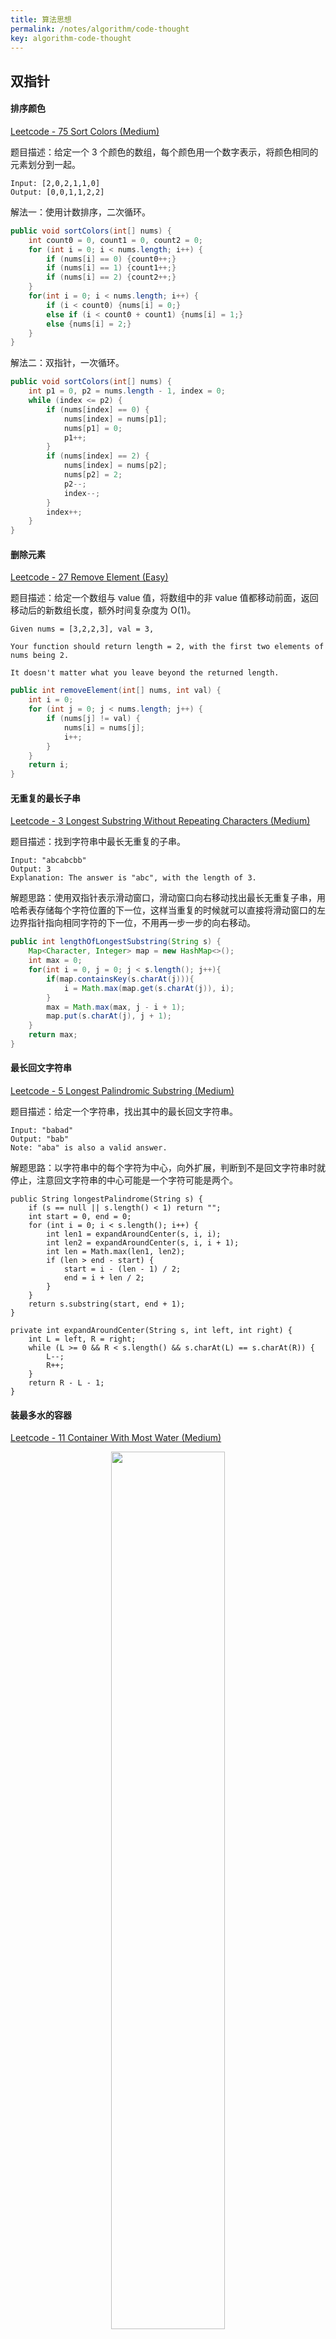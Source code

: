 ```yaml
---
title: 算法思想
permalink: /notes/algorithm/code-thought
key: algorithm-code-thought
---
```


## 双指针

#### 排序颜色

[Leetcode - 75 Sort Colors (Medium)](https://leetcode.com/problems/sort-colors/)

题目描述：给定一个 3 个颜色的数组，每个颜色用一个数字表示，将颜色相同的元素划分到一起。

```
Input: [2,0,2,1,1,0]
Output: [0,0,1,1,2,2]
```
解法一：使用计数排序，二次循环。

```java
public void sortColors(int[] nums) {
    int count0 = 0, count1 = 0, count2 = 0;
    for (int i = 0; i < nums.length; i++) {
        if (nums[i] == 0) {count0++;}
        if (nums[i] == 1) {count1++;}
        if (nums[i] == 2) {count2++;}
    }
    for(int i = 0; i < nums.length; i++) {
        if (i < count0) {nums[i] = 0;}
        else if (i < count0 + count1) {nums[i] = 1;}
        else {nums[i] = 2;}
    }
}
```

解法二：双指针，一次循环。
```java
public void sortColors(int[] nums) {
    int p1 = 0, p2 = nums.length - 1, index = 0;
    while (index <= p2) {
        if (nums[index] == 0) {
            nums[index] = nums[p1];
            nums[p1] = 0;
            p1++;
        }
        if (nums[index] == 2) {
            nums[index] = nums[p2];
            nums[p2] = 2;
            p2--;
            index--;
        }
        index++;
    }
}
```

#### 删除元素

[Leetcode - 27 Remove Element (Easy)](https://leetcode.com/problems/remove-element/)

题目描述：给定一个数组与 value 值，将数组中的非 value 值都移动前面，返回移动后的新数组长度，额外时间复杂度为 O(1)。

```
Given nums = [3,2,2,3], val = 3,

Your function should return length = 2, with the first two elements of nums being 2.

It doesn't matter what you leave beyond the returned length.
```

```java
public int removeElement(int[] nums, int val) {
    int i = 0;
    for (int j = 0; j < nums.length; j++) {
        if (nums[j] != val) {
            nums[i] = nums[j];
            i++;
        }
    }
    return i;
}
```

#### 无重复的最长子串

[Leetcode - 3 Longest Substring Without Repeating Characters (Medium)](https://leetcode.com/problems/longest-substring-without-repeating-characters/)

题目描述：找到字符串中最长无重复的子串。

```
Input: "abcabcbb"
Output: 3 
Explanation: The answer is "abc", with the length of 3. 
```
解题思路：使用双指针表示滑动窗口，滑动窗口向右移动找出最长无重复子串，用哈希表存储每个字符位置的下一位，这样当重复的时候就可以直接将滑动窗口的左边界指针指向相同字符的下一位，不用再一步一步的向右移动。

```java
public int lengthOfLongestSubstring(String s) {
    Map<Character, Integer> map = new HashMap<>();
    int max = 0;
    for(int i = 0, j = 0; j < s.length(); j++){
        if(map.containsKey(s.charAt(j))){
            i = Math.max(map.get(s.charAt(j)), i);
        }
        max = Math.max(max, j - i + 1);
        map.put(s.charAt(j), j + 1);
    }
    return max;
}
```

#### 最长回文字符串

[Leetcode - 5 Longest Palindromic Substring (Medium)](https://leetcode.com/problems/longest-palindromic-substring/)

题目描述：给定一个字符串，找出其中的最长回文字符串。

```
Input: "babad"
Output: "bab"
Note: "aba" is also a valid answer.
```

解题思路：以字符串中的每个字符为中心，向外扩展，判断到不是回文字符串时就停止，注意回文字符串的中心可能是一个字符可能是两个。

```
public String longestPalindrome(String s) {
    if (s == null || s.length() < 1) return "";
    int start = 0, end = 0;
    for (int i = 0; i < s.length(); i++) {
        int len1 = expandAroundCenter(s, i, i);
        int len2 = expandAroundCenter(s, i, i + 1);
        int len = Math.max(len1, len2);
        if (len > end - start) {
            start = i - (len - 1) / 2;
            end = i + len / 2;
        }
    }
    return s.substring(start, end + 1);
}

private int expandAroundCenter(String s, int left, int right) {
    int L = left, R = right;
    while (L >= 0 && R < s.length() && s.charAt(L) == s.charAt(R)) {
        L--;
        R++;
    }
    return R - L - 1;
}
```

#### 装最多水的容器

[Leetcode - 11 Container With Most Water (Medium)](https://leetcode.com/problems/container-with-most-water/)

<div align="center">  <img src="/img/algorithm_code_thought_1.png" width="60%"/> </div><br>

```
Input: [1,8,6,2,5,4,8,3,7]
Output: 49
```

解题思路：使用双指针从两边向中间移动，双指针从左右向中间移动，高度小的往中间移动。

```java
public int maxArea(int[] height) {
    int maxarea = 0, l = 0, r = height.length - 1;
    while (l < r) {
        maxarea = Math.max(maxarea, Math.min(height[l], height[r]) * (r - l));
        if (height[l] < height[r])
            l++;
        else
            r--;
    }
    return maxarea;
}
```

#### 三数之和

[Leetcode - 15 3Sum (Medium)](https://leetcode.com/problems/3sum/)

题目描述：找出数组中和为 0 的三元组，三元组不能重复。

```
Given array nums = [-1, 0, 1, 2, -1, -4],

A solution set is:
[
  [-1, 0, 1],
  [-1, -1, 2]
]
```

解题思路：先将数组排序，之后使用双指针的思想遍历所有可能的情况。

```java
public List<List<Integer>> threeSum(int[] nums) {
    Arrays.sort(nums);
    List<List<Integer>> ans = new ArrayList<>();
    for(int i = 0; i < nums.length - 2; i++){
        if(i == 0 || (i > 0 && nums[i] != nums[i - 1])){
            int l = i + 1, r = nums.length - 1, sum = 0 - nums[i];
            while(l < r){
                if(nums[l] + nums[r] == sum){
                    ans.add(Arrays.asList(nums[i], nums[l], nums[r]));
                    while(l < r && nums[l] == nums[l + 1]) l++;
                    while(l < r && nums[r] == nums[r - 1]) r--;
                    l++; r--;
                }else if(nums[l] + nums[r] < sum){
                    l++;
                }else{
                    r--;
                }
            }
        }
    }
    return ans;
}
```

#### 删除链表的倒数第 n 个结点

[Leetcode - 19 Remove Nth Node From End of List (Medium)](https://leetcode.com/problems/remove-nth-node-from-end-of-list/)

```
Given linked list: 1->2->3->4->5, and n = 2.

After removing the second node from the end, the linked list becomes 1->2->3->5.
```

```java
public ListNode removeNthFromEnd(ListNode head, int n) {
    ListNode dummyHead = new ListNode(0);
    dummyHead.next = head;
    ListNode cur = dummyHead;
    ListNode first = cur;
    while(n-- >= 0){
        first = first.next;
    }
    while(first != null){
        first = first.next;
        cur = cur.next;
    }
    cur.next = cur.next.next;
    return dummyHead.next;
}
```



#### 找到链表环的第一个节点

[Leetcode - 142 Linked List Cycle II (Medium)](https://leetcode.com/problems/linked-list-cycle-ii/) 

解题思路：假设链表头是 X，环的第一个节点是 Y，slow 和 fast 第一次的交点是 Z。各段的长度分别是 a,b,c。slow 每次向前走一个节点，fast 每次向前走两个结点，第一次相遇时 slow 走过的距离为 a+b，fast 走过的距离为 a+b+c+b，因为 fast 的速度是 slow 的两倍，所以 fast 走的距离是 slow 的两倍，由 2(a+b) = a+b+c+b 可得 a = c。这时，让两个指针分别从 X 和 Z 开始走，每次都走一步，那么正好会在 Y 相遇，也就是环的第一个节点。

<div align="center">  <img src="/img/leetcode-142.png" width="70%"/> </div><br>

```java
public ListNode detectCycle(ListNode head) {
    if(head == null || head.next == null) return null;
    ListNode slow = head.next;
    ListNode fast = head.next.next;
    while(slow != fast){
        if(fast == null || fast.next == null || fast.next.next == null) return null;
        slow = slow.next;
        fast = fast.next.next;
    }
    slow = head;
    while(slow != fast){
        fast = fast.next;
        slow = slow.next;
    }
    return slow;
}
```

## 排序

#### 合并间隔

[Leetcode - 56 Merge Intervals (Medium)](https://leetcode.com/problems/merge-intervals/)

题目描述：给定一个间隔（Interval）序列，合并重叠的部分。

```
Input: [[1,3],[2,6],[8,10],[15,18]]
Output: [[1,6],[8,10],[15,18]]
Explanation: Since intervals [1,3] and [2,6] overlaps, merge them into [1,6].
```

解题思路：重写比较器。

```java
private class IntervalComparator implements Comparator<Interval>{
    @Override
    public int compare(Interval a, Interval b){
        return a.start < b.start ? -1 : a.start == b.start ? 0 : 1;
    }
}
public List<Interval> merge(List<Interval> intervals) {
    Collections.sort(intervals, new IntervalComparator());
    LinkedList<Interval> merged = new LinkedList<Interval>();
    for(Interval interval : intervals){
        if(merged.isEmpty() || merged.getLast().end < interval.start){
            merged.add(interval);
        }else{
            merged.getLast().end = Math.max(merged.getLast().end, interval.end);
        }
    }
    return merged;
}
```

## 搜索

### 回溯

#### 组合数之和

[Leetcode - 39 Combination Sum (Medium)](https://leetcode.com/problems/combination-sum/)

题目描述：给定一无重复的候选序列和一个 target 值，找出序列中所有能组成和为 target 的组合。可以从候选序列中重复使用同一个元素。假设所有元素均为正数，返回结果中不能出现相同的组合。

```
Input: candidates = [2,3,6,7], target = 7,
A solution set is:
[
  [7],
  [2,2,3]
]
```

```java
public List<List<Integer>> combinationSum(int[] nums, int target) {
    Arrays.sort(nums);
    List<List<Integer>> ans = new ArrayList();
    backtrack(ans, new ArrayList<Integer>(), nums, 0, target);
    return ans;
}
public void backtrack(List<List<Integer>> ans, List<Integer> oneAns, int[] nums, int start, int remain){
    if(remain < 0) return;
    if(remain == 0){
        ans.add(new ArrayList<>(oneAns));
    }else{
        for(int i = start; i < nums.length; i++){
            oneAns.add(nums[i]);
            // i 可以重用相同的元素
            backtrack(ans, oneAns, nums, i, remain - nums[i]);
            oneAns.remove(oneAns.size() - 1);
        }
    }
}
```

#### 电话号码的字母组合

[Leetcode - 17 Letter Combinations of a Phone Number (Medium)](https://leetcode.com/problems/letter-combinations-of-a-phone-number/)

题目描述：输出数字键盘 9 宫格可能的所有字母组合。


<div align="center">  <img src="/img/algorithm_code_thought_2.png" width="30%"/> </div><br>

```
Input: "23"
Output: ["ad", "ae", "af", "bd", "be", "bf", "cd", "ce", "cf"].
```

解题思路：用 Map 存储数字对应的字母，回溯遍历所有情况。

```java
Map<Character,String> map = new HashMap<Character, String>(){{
    put('2',"abc");put('3',"def");put('4',"ghi");
    put('5',"jkl");put('6',"mno");put('7',"pqrs");
    put('8',"tuv");put('9',"wxyz");
}};
List<String> ans = new ArrayList<String>();
public List<String> letterCombinations(String digits) {
    if(digits.length() == 0) return ans;
    backtrack("",digits);
    return ans;
}
public void backtrack(String combination, String nextDigits) {
    if(nextDigits.length() == 0){
        ans.add(combination);
        return;
    }
    Character cur = nextDigits.charAt(0);
    String curString = map.get(cur);
    for(int i = 0; i < curString.length(); i++){
        backtrack(combination + curString.charAt(i), nextDigits.substring(1));
    }
}
```

#### 子集

[Leetcode - 78 Subsets (Medium)](https://leetcode.com/problems/subsets/)

题目描述：给定一个整数数组，找出所有的子集。

```
Input: nums = [1,2,3]
Output:
[
  [3],
  [1],
  [2],
  [1,2,3],
  [1,3],
  [2,3],
  [1,2],
  []
]
```

```java
public List<List<Integer>> subsets(int[] nums) {
    List<List<Integer>> list = new ArrayList<>();
    backtrack(list, new ArrayList<>(), nums, 0);
    return list;
}
private void backtrack(List<List<Integer>> list , List<Integer> tempList, int [] nums, int start){
    list.add(new ArrayList<>(tempList));
    for(int i = start; i < nums.length; i++){
        tempList.add(nums[i]);
        backtrack(list, tempList, nums, i + 1);
        tempList.remove(tempList.size() - 1);
    }
}
```

#### 单词搜索

[Leetcode - 79 Word Search (Medium)](https://leetcode.com/problems/word-search/)

题目描述：从一个由字母组成的二维数组中，搜索一个字符串。

```
board =
[
  ['A','B','C','E'],
  ['S','F','C','S'],
  ['A','D','E','E']
]

Given word = "ABCCED", return true.
Given word = "SEE", return true.
Given word = "ABCB", return false.
```
```java
public boolean exist(char[][] board, String word) {
    for(int i = 0; i < board.length; i++){
        for(int j = 0; j < board[0].length; j++){
            if(board[i][j] == word.charAt(0)){
                if(backtrack(board, word, 0, i, j)) return true;
            }
        }
    }
    return false;
}
public boolean backtrack(char[][] board, String word, int index, int x, int y){
    if(index == word.length()){
        return true;
    }
    if(x < 0 || y < 0 || x >= board.length || y >= board[0].length) return false;
    if(board[x][y] != word.charAt(index)) return false;
    char c = board[x][y];
    board[x][y] = '*';
    boolean flag =  backtrack(board, word, index + 1, x, y + 1)
                ||  backtrack(board, word, index + 1, x, y - 1)
                ||  backtrack(board, word, index + 1, x + 1, y)
                ||  backtrack(board, word, index + 1, x - 1, y);
    
    board[x][y] = c;
    return flag;
}
```

#### 生成括号

[Leetcode - 22 Generate Parentheses (Medium)](https://leetcode.com/problems/generate-parentheses/)

题目描述：给定整数 n，生成包含 n 个括号合法字符串的所有组合。

```
[
  "((()))",
  "(()())",
  "(())()",
  "()(())",
  "()()()"
]
```
解题思路：结合合法括号的特性。

```java
public List<String> generateParenthesis(int n) {
    List<String> ansList = new ArrayList<String>();
    backtrack(ansList, "", 0, 0, n);
    return ansList;
}

public void backtrack(List<String> ansList, String curString, int openCount, int closeCount, int max){
    if(curString.length() == 2 * max){
        ansList.add(curString);
        return;
    }
    if(openCount < max){
        backtrack(ansList, curString + '(', openCount + 1, closeCount, max);
    }
    if(closeCount < openCount){
        backtrack(ansList, curString + ')', openCount, closeCount + 1, max);
    }
} 
```

## 贪心

#### 连续子数组的最大和

[Leetcode - 53 Maximum Subarray (Easy)](https://leetcode.com/problems/maximum-subarray/)
```
Input: [-2,1,-3,4,-1,2,1,-5,4],
Output: 6
Explanation: [4,-1,2,1] has the largest sum = 6.
```

解题思路：如果之前的序列和是负数，那就可以直接舍去。

```java
public int maxSubArray(int[] nums) {
    if (nums == null || nums.length == 0) {
        return 0;
    }
    int preSum = nums[0];
    int maxSum = preSum;
    for (int i = 1; i < nums.length; i++) {
        preSum = preSum > 0 ? preSum + nums[i] : nums[i];
        maxSum = Math.max(maxSum, preSum);
    }
    return maxSum;
}
```

#### 跳跃游戏

[Leetcode - 55 Jump Game (Medium)](https://leetcode.com/problems/jump-game/)

题目描述：给定一个非负的整数数组，元素中每个值代表最多能往后跳几步，判断从数组开始的地方能不能跳到数组的最后。

```
Input: [2,3,1,1,4]
Output: true
Explanation: Jump 1 step from index 0 to 1, then 3 steps to the last index.
```

解题思路：强烈推荐去看一下 Leetcode 上的题解，这道题的题解写的特别特别棒，从回溯一步一步的优化到贪心，总之一定要看！代码很简单，看一下就应该就能明白，主要是思维的转变，锻炼思维。

```java
public boolean canJump(int[] nums) {
    int lastPos = nums.length - 1;
    for(int i = nums.length - 1; i >= 0; i--){
        if(i + nums[i] >= lastPos)
            lastPos = i;
    }
    return lastPos == 0;
}
```

## 动态规划

#### 最小路径和

[Leetcode - 64 Minimum Path Sum](https://leetcode.com/problems/minimum-path-sum/)

题目描述：给定一个 m × n 的非负矩阵，计算出从左上角到右下角的最少花费，只能向下或向右移动。

```
Input:
[
  [1,3,1],
  [1,5,1],
  [4,2,1]
]
Output: 7
Explanation: Because the path 1→3→1→1→1 minimizes the sum.
```

解题思路：典型动态规划。

$dp[i][j] = min(dp[i-1][j] + dp[i][j-1]) = dp[i][j]$

```java
public int minPathSum(int[][] grid) {
    int[][] dp = grid.clone();
    for(int i = 1; i < grid.length; i++){
        dp[i][0] += dp[i-1][0];
    }
    for(int j = 1; j < grid[0].length; j++){
        dp[0][j] += dp[0][j-1];
    }
    for(int i = 1; i < dp.length; i++){
        for(int j = 1; j < grid[0].length; j++){
            dp[i][j] = Math.min(dp[i][j] + grid[i - 1][j],dp[i][j] + grid[i][j - 1]);
        }
    }
    return dp[dp.length - 1][dp[0].length - 1];
}
```





#### 最大子序列乘积

[Leetcode - 152 Maximum Product Subarray (Medium)](https://leetcode.com/problems/maximum-product-subarray/)

```
Input: [2,3,-2,4]
Output: 6
Explanation: [2,3] has the largest product 6.
```

解题思路：记录最大值与最小值。

```java
public int maxProduct(int[] nums) {
    if(nums.length == 0) return 0;
    int maxPre = nums[0];
    int minPre = nums[0];
    int max, min;
    int maxSoFar = nums[0];
    for(int i = 1; i < nums.length; i++){
        max = Math.max(Math.max(maxPre * nums[i], minPre * nums[i]), nums[i]);
        min = Math.min(Math.min(maxPre * nums[i], minPre * nums[i]), nums[i]);
        maxSoFar = Math.max(max, maxSoFar);
        maxPre = max;
        minPre = min;
    }
    return maxSoFar;
}
```

## 二分查找

#### 旋转有序数组的搜索

[Leetcode - 33 Search in Rotated Sorted Array (Medium)](https://leetcode.com/problems/search-in-rotated-sorted-array/)

题目描述：给定一个旋转的有序数组，例如有序数组  [0,1,2,4,5,6,7] 经一次旋转后可得 [4,5,6,7,0,1,2] ，再给定一个 target 值，返回 target 值在数组中的下标，如果不在返回 -1，假设数组中无重复元素，时间复杂度要求为 O(logn)。

```
Input: nums = [4,5,6,7,0,1,2], target = 0
Output: 4
```

解题思路：题目要求时间复杂度是 O(logn) ，那就告诉我们要用二分搜索了，但是二分搜索是基于有序序列的，但是给出的数组经过一次旋转之后就不再是有序的了，这时就要添加额外的判断条件。

```java
public int search(int[] A, int target) {
    if(A.length == 0 || A == null) return -1;
    int lo = 0;
    int hi = A.length - 1;
    while (lo < hi) {
        int mid = (lo + hi) / 2;
        if (A[mid] == target) return mid;
        // 一定有一边是有序的
        if (A[lo] <= A[mid]) {
            // 如果不再有序的那一边，就一定在另外一边
            if (target >= A[lo] && target < A[mid]) {
                hi = mid - 1;
            } else {
                lo = mid + 1;
            }
        } else {
            if (target > A[mid] && target <= A[hi]) {
                lo = mid + 1;
            } else {
                hi = mid - 1;
            }
        }
    }
    return A[lo] == target ? lo : -1;
}
```

#### 找到有序序列的指定区间

[Leetcode - 34 Find First and Last Position of Element in Sorted Array (Medium)](https://leetcode.com/problems/find-first-and-last-position-of-element-in-sorted-array/)

题目描述：给定一个有序序列与一个 target 值，求出 target 在有序序列中的区间，时间复杂度要求为 O(logn)，若没有 target 值，则返回 [-1, -1]。

```
Input: nums = [5,7,7,8,8,10], target = 8
Output: [3,4]
```

解题思路：时间复杂度 O(logn)，依旧是二分法，经典的二分法只需找到一个元素，本题需要对二分法进行改进，分两次查找，第一次找到左区间的位置，第二次找到右区间的位置。

```java
public int[] searchRange(int[] nums, int target) {
    if(nums.length == 0) return new int[]{-1, -1};
    int[] ans = new int[]{-1, -1};
    int l = 0, r = nums.length - 1;
    // 左闭区间
    while(l < r){
        int mid = (l + r)/2;
        if(target <= nums[mid]){
            r = mid;
        }else{
            l = mid + 1;
        }
    }
    if(nums[l] != target) return ans;
    ans[0] = l;
    // 右闭区间
    r = nums.length - 1;
    while(l < r){
        int mid = (l + r)/2 + 1;
        if(target >= nums[mid]){
            l = mid;
        }else{
            r = mid - 1;
        }
    }
    ans[1] = r;
    return ans;
}
```


## 数学

### 全排列

#### 全排列
[Leetcode - 46 Permutations (Medium)](https://leetcode.com/problems/permutations/)

题目描述: 给定无重复的整数序列，返回所有全排列的可能。

```
Input: [1,2,3]
Output:
[
  [1,2,3],
  [1,3,2],
  [2,1,3],
  [2,3,1],
  [3,1,2],
  [3,2,1]
]
```

解题思路：回溯找出所有的可能，这里使用 List 存放了当前剩下的元素，也可以直接使用数组，遍历所有的可能，筛选出结果 List 中重复的排列（由于本题中不存在重复元素，所有不会出现重复的排列）。

```java
public List<List<Integer>> permute(int[] nums) {
    List<List<Integer>> ansList = new ArrayList<>();
    List<Integer> numList = new ArrayList<>();
    for(int i : nums){
        numList.add(i);
    }
    backtrack(ansList, new ArrayList<>(), numList);
    return ansList;
}
public void backtrack(List<List<Integer>> ansList, List<Integer> oneAns, List<Integer> nums){
    if(nums.size() == 0){
        ansList.add(new ArrayList<Integer>(oneAns));
        return;
    }
    for(int i = 0; i <= nums.size() -1 ; i++){
        oneAns.add(nums.get(i));
        nums.remove(i);
        backtrack(ansList, oneAns, nums);
        nums.add(i, oneAns.get(oneAns.size() - 1));
        oneAns.remove(oneAns.size() - 1);
    }
}
```

#### 下一种全排列

[Leetcode - 31 Next Permutation (Medium)](https://leetcode.com/problems/next-permutation/)

题目描述：给定一个整型数组，输出该整型数组的下一种全排列，如果是最后一种，则输出第一种全排列，要求只能使用常数的额外空间。

```
1,2,3 → 1,3,2
3,2,1 → 1,2,3
1,1,5 → 1,5,1
```

计算全排列的方式有三种：

1. 递归实现 ：从第一个数字起每个数分别于它后面的数字交换。
2. 去掉重复的递归实现：从第一个数字起每个数分别于它后面非重复的数字交换。
3. 非递归实现：不断的计算下一种的排列方式。

那么如果计算下一种全排列呢？

以序列 158476531 为例，首先从后向前找到第一个相邻的递增序列，47 满足要求，将第一个数字 4 作为替换数，记录其下标位置，之后，再从后面的序列中找到一个比替换数 4 大的最小数，5 满足要求，将 4 与 5 交换，得到序列 158576431 ，最后将替换数下标后面的序列反转，得到下一种全排列 158513467。

<div align="center">  <img src="./pic/31_Next_Permutation.gif" width="70%"/> </div><br>

如题目所述，本题使用第三种方法直接计算下一种全排列最为合适。

```java
public class Solution {
    public void nextPermutation(int[] nums) {
        int i = nums.length - 2;
        while (i >= 0 && nums[i + 1] <= nums[i]) {
            i--;
        }
        if (i >= 0) {
            int j = nums.length - 1;
            while (j >= 0 && nums[j] <= nums[i]) {
                j--;
            }
            swap(nums, i, j);
        }
        reverse(nums, i + 1);
    }
    private void reverse(int[] nums, int start) {
        int i = start, j = nums.length - 1;
        while (i < j) {
            swap(nums, i, j);
            i++;
            j--;
        }
    }
    private void swap(int[] nums, int i, int j) {
        int temp = nums[i];
        nums[i] = nums[j];
        nums[j] = temp;
    }
}
```

### 位数计算

#### 反转整数

[Leetcode - 7 Reverse Integer (Easy)](https://leetcode.com/problems/reverse-integer/)

反转一个 32 位的整数，如果越界返回 0。

```
Input: -123
Output: -321
Input: 120
Output: 21
```

解法一：是用比 int 范围更大的 long，判断是否超出整型的范围。

```java
public int reverse(int x) {
    long ans = 0;
    while(x != 0){
        ans = ans * 10 + x % 10;
        x /= 10;
        if(ans > Integer.MAX_VALUE || ans < Integer.MIN_VALUE){
            return 0;
        }
    }
    return (int)ans;
}
```
解法二：判断前后数字是否一致，如果溢出不一致则意味着越界。（优解）
```java
public int reverse(int x) {
    int prevRev = 0 , rev= 0;
    while( x != 0){
        rev= rev*10 + x % 10;
        if((rev - x % 10) / 10 != prevRev){
            return 0;
        }
        prevRev = rev;
        x= x/10;
    }
    return rev;
}
```
